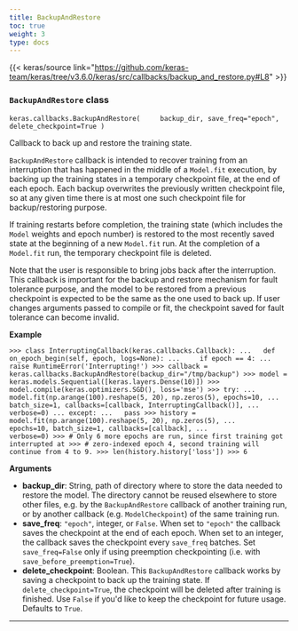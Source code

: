 ```yaml
---
title: BackupAndRestore
toc: true
weight: 3
type: docs
---
```


{{< keras/source link="https://github.com/keras-team/keras/tree/v3.6.0/keras/src/callbacks/backup_and_restore.py#L8" >}}

### `BackupAndRestore` class

`keras.callbacks.BackupAndRestore(     backup_dir, save_freq="epoch", delete_checkpoint=True )`

Callback to back up and restore the training state.

`BackupAndRestore` callback is intended to recover training from an interruption that has happened in the middle of a `Model.fit` execution, by backing up the training states in a temporary checkpoint file, at the end of each epoch. Each backup overwrites the previously written checkpoint file, so at any given time there is at most one such checkpoint file for backup/restoring purpose.

If training restarts before completion, the training state (which includes the `Model` weights and epoch number) is restored to the most recently saved state at the beginning of a new `Model.fit` run. At the completion of a `Model.fit` run, the temporary checkpoint file is deleted.

Note that the user is responsible to bring jobs back after the interruption. This callback is important for the backup and restore mechanism for fault tolerance purpose, and the model to be restored from a previous checkpoint is expected to be the same as the one used to back up. If user changes arguments passed to compile or fit, the checkpoint saved for fault tolerance can become invalid.

**Example**

`>>> class InterruptingCallback(keras.callbacks.Callback): ...   def on_epoch_begin(self, epoch, logs=None): ...     if epoch == 4: ...       raise RuntimeError('Interrupting!') >>> callback = keras.callbacks.BackupAndRestore(backup_dir="/tmp/backup") >>> model = keras.models.Sequential([keras.layers.Dense(10)]) >>> model.compile(keras.optimizers.SGD(), loss='mse') >>> try: ...   model.fit(np.arange(100).reshape(5, 20), np.zeros(5), epochs=10, ...             batch_size=1, callbacks=[callback, InterruptingCallback()], ...             verbose=0) ... except: ...   pass >>> history = model.fit(np.arange(100).reshape(5, 20), np.zeros(5), ...                     epochs=10, batch_size=1, callbacks=[callback], ...                     verbose=0) >>> # Only 6 more epochs are run, since first training got interrupted at >>> # zero-indexed epoch 4, second training will continue from 4 to 9. >>> len(history.history['loss']) >>> 6`

**Arguments**

- **backup_dir**: String, path of directory where to store the data needed to restore the model. The directory cannot be reused elsewhere to store other files, e.g. by the `BackupAndRestore` callback of another training run, or by another callback (e.g. `ModelCheckpoint`) of the same training run.
- **save_freq**: `"epoch"`, integer, or `False`. When set to `"epoch"` the callback saves the checkpoint at the end of each epoch. When set to an integer, the callback saves the checkpoint every `save_freq` batches. Set `save_freq=False` only if using preemption checkpointing (i.e. with `save_before_preemption=True`).
- **delete_checkpoint**: Boolean. This `BackupAndRestore` callback works by saving a checkpoint to back up the training state. If `delete_checkpoint=True`, the checkpoint will be deleted after training is finished. Use `False` if you'd like to keep the checkpoint for future usage. Defaults to `True`.

---
